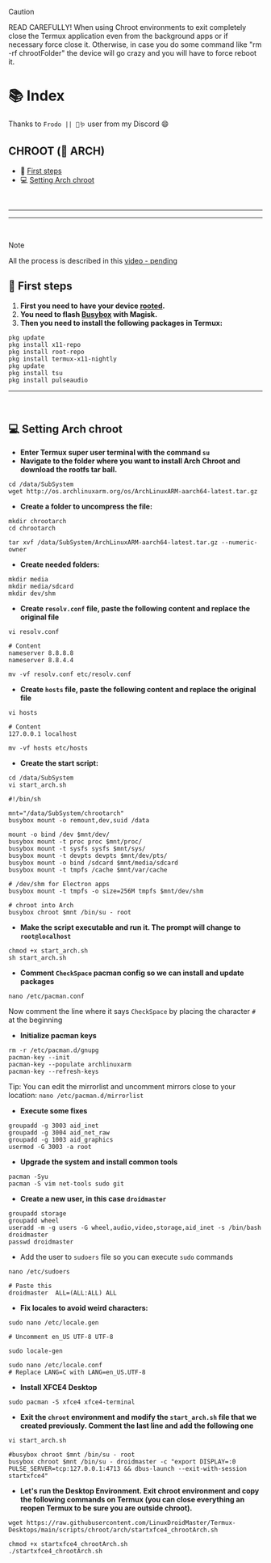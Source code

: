 > [!CAUTION]
> READ CAREFULLY! When using Chroot environments to exit completely close the Termux application even from the background apps or if necessary force close it. Otherwise, in case you do some command like "rm -rf chrootFolder" the device will go crazy and you will have to force reboot it.

# 📚 Index

Thanks to `Frodo || 🧠🪱` user from my Discord 😄

## CHROOT (🔼 ARCH)
* 🏁 [First steps](#first-steps-chroot)
* 💻 [Setting Arch chroot](#arch-chroot)

<br>

---  
---  

<br>

> [!NOTE]  
> All the process is described in this [video - pending]()

## 🏁 First steps <a name=first-steps-chroot></a>


1. **First you need to have your device <u>rooted</u>.**
2. **You need to flash [Busybox](https://github.com/Magisk-Modules-Alt-Repo/BuiltIn-BusyBox/releases) with Magisk.**
3. **Then you need to install the following packages in Termux:** 

```
pkg update
pkg install x11-repo
pkg install root-repo
pkg install termux-x11-nightly
pkg update
pkg install tsu
pkg install pulseaudio
```


---  
<br>

## 💻 Setting Arch chroot <a name=arch-chroot></a>

- **Enter Termux super user terminal with the command `su`**
- **Navigate to the folder where you want to install Arch Chroot and download the rootfs tar ball.**
```
cd /data/SubSystem
wget http://os.archlinuxarm.org/os/ArchLinuxARM-aarch64-latest.tar.gz
```
- **Create a folder to uncompress the file:**
```
mkdir chrootarch
cd chrootarch

tar xvf /data/SubSystem/ArchLinuxARM-aarch64-latest.tar.gz --numeric-owner
```

- **Create needed folders:**
```
mkdir media
mkdir media/sdcard
mkdir dev/shm
```

- **Create `resolv.conf` file, paste the following content and replace the original file**
```
vi resolv.conf
```
```
# Content
nameserver 8.8.8.8
nameserver 8.8.4.4
```
```
mv -vf resolv.conf etc/resolv.conf
```

- **Create `hosts` file, paste the following content and replace the original file**
```
vi hosts
```
```
# Content
127.0.0.1 localhost
```
```
mv -vf hosts etc/hosts
```

- **Create the start script:**
```
cd /data/SubSystem
vi start_arch.sh
```
```
#!/bin/sh

mnt="/data/SubSystem/chrootarch"
busybox mount -o remount,dev,suid /data

mount -o bind /dev $mnt/dev/
busybox mount -t proc proc $mnt/proc/
busybox mount -t sysfs sysfs $mnt/sys/
busybox mount -t devpts devpts $mnt/dev/pts/
busybox mount -o bind /sdcard $mnt/media/sdcard
busybox mount -t tmpfs /cache $mnt/var/cache

# /dev/shm for Electron apps
busybox mount -t tmpfs -o size=256M tmpfs $mnt/dev/shm

# chroot into Arch
busybox chroot $mnt /bin/su - root
```

- **Make the script executable and run it. The prompt will change to `root@localhost`**

```
chmod +x start_arch.sh
sh start_arch.sh
```

- **Comment `CheckSpace` pacman config so we can install and update packages**
```
nano /etc/pacman.conf
```
Now comment the line where it says `CheckSpace` by placing the character `#` at the beginning

- **Initialize pacman keys**
```
rm -r /etc/pacman.d/gnupg
pacman-key --init
pacman-key --populate archlinuxarm
pacman-key --refresh-keys
```
Tip: You can edit the mirrorlist and uncomment mirrors close to your location: `nano /etc/pacman.d/mirrorlist`

- **Execute some fixes**
```
groupadd -g 3003 aid_inet
groupadd -g 3004 aid_net_raw
groupadd -g 1003 aid_graphics
usermod -G 3003 -a root
```

- **Upgrade the system and install common tools**
```
pacman -Syu
pacman -S vim net-tools sudo git
```

- **Create a new user, in this case `droidmaster`**
```
groupadd storage
groupadd wheel
useradd -m -g users -G wheel,audio,video,storage,aid_inet -s /bin/bash droidmaster
passwd droidmaster
```

- Add the user to `sudoers` file so you can execute `sudo` commands
```
nano /etc/sudoers
```
```
# Paste this 
droidmaster  ALL=(ALL:ALL) ALL
```

- **Fix locales to avoid weird characters:**
```
sudo nano /etc/locale.gen

# Uncomment en_US UTF-8 UTF-8
```
```
sudo locale-gen
```
```
sudo nano /etc/locale.conf
# Replace LANG=C with LANG=en_US.UTF-8
```

- **Install XFCE4 Desktop**
```
sudo pacman -S xfce4 xfce4-terminal
```

- **Exit the `chroot` environment and modify the `start_arch.sh` file that we created previously. Comment the last line and add the following one**

```
vi start_arch.sh

#busybox chroot $mnt /bin/su - root
busybox chroot $mnt /bin/su - droidmaster -c "export DISPLAY=:0 PULSE_SERVER=tcp:127.0.0.1:4713 && dbus-launch --exit-with-session startxfce4"
```

- **Let's run the Desktop Environment. Exit chroot environment and copy the following commands on Termux (you can close everything an reopen Termux to be sure you are outside chroot).** 
```
wget https://raw.githubusercontent.com/LinuxDroidMaster/Termux-Desktops/main/scripts/chroot/arch/startxfce4_chrootArch.sh

chmod +x startxfce4_chrootArch.sh
./startxfce4_chrootArch.sh
```
